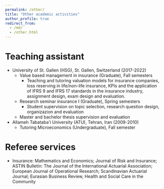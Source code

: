 ```yaml
---
permalink: /other/
title: "Other academic activities"
author_profile: true
redirect_from: 
  - /md/
  - /other.html
---
```



Teaching assistant
======
* University of St. Gallen (HSG), St. Gallen, Switzerland (2017-2022)
  * Value based management in insurance (Graduate), Fall semesters
    * Teaching and tutoring valuation models for insurance companies, loss reserving in life/non-life insurance, KPIs and the application of IFRS 9 and IFRS 17 standards in the insurance industry, assignment design, exam design and evaluation.
  * Research seminar insurance I (Graduate), Spring semesters
    * Student supervision on topic selection, research question design, organizazion and evaluation
  * Master and bachelor thesis supervision and evaluation
* Allameh Tabataba'i University (ATU), Tehran, Iran (2009-2010)
  * Tutoring Microeconomics (Undergraduate), Fall semester



Referee services
======
 * Insurance: Mathematics and Economics; Journal of Risk and Insurance; ASTIN Bulletin: The Journal of the International Actuarial Association; European Journal of Operational Research; Scandinavian Actuarial Journal; Eurasian Business Review, Health and Social Care in the Community

